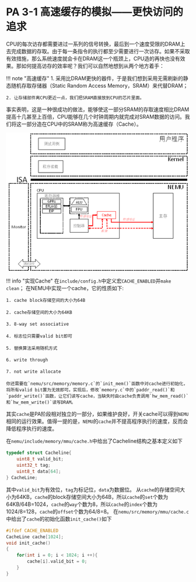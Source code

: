 # PA 3-1 高速缓存的模拟——更快访问的追求

CPU的每次访存都需要进过一系列的信号转换，最后到一个速度受限的DRAM上去完成数据的存取。由于每一条指令的执行都至少需要进行一次访存。如果不采取有效措施，那么系统速度就会卡在DRAM这一个瓶颈上，CPU造的再快也没有效果。那如何提高访存的效率呢？我们可以自然地想到从两个地方着手：

!!! note "高速缓存"
    1. 采用比DRAM更快的器件，于是我们想到采用无需刷新的静态随机存取存储器（Static Random Access Memory，SRAM）来代替DRAM；

    2. 让存储部件离CPU更近一点，我们把SRAM直接放到CPU的芯片里面。

事实表明，这是一种很成功的做法，能够使这一部分SRAM的存取速度相比DRAM提高十几甚至上百倍，CPU能够在几个时钟周期内就完成对SRAM数据的访问。我们将这一部分造在CPU中的SRAM称为高速缓存（Cache）。

![pa-3-1](pa_pic/pa-3-1.png)

!!! info "实现Cache"
    在`include/config.h`中定义宏`CACHE_ENABLED`并`make clean`； 
    在NEMU中实现一个cache，它的性质如下:

    1. cache block存储空间的大小为64B

    2. cache存储空间的大小为64KB

    3. 8-way set associative

    4. 标志位只需要valid bit即可

    5. 替换算法采用随机方式

    6. write through

    7. not write allocate

    你还需要在`nemu/src/memory/memory.c`的`init_mem()`函数中对cache进行初始化，将所有valid bit置为无效即可。实现后，修改`memory.c`中的`paddr_read()`和`paddr_write()`函数，让它们读写cache，当缺失时由cache负责调用`hw_mem_read()`和`hw_mem_write()`读写DRAM。

其实`cache`是PA阶段相对独立的一部分，如果维护良好，开关cache可以得到`NEMU`相同的运行效果。值得一提的是，`NEMU`的`cache`并不提高程序执行的速度，反而会降低程序执行的速度。

在`nemu/include/memory/mmu/cache.h`中给出了Cacheline结构之基本定义如下
```c
typedef struct Cacheline{
    uint8_t valid_bit;
    uint32_t tag;
    uint8_t data[64];
} CacheLine;
```
其中`valid_bit`为有效位，`tag`为标记位，`data`为数据位。
从`cache`的存储空间大小为64KB，`cache`的block存储空间大小为64B，所以`cache`的`set`个数为64KB/64B=1024，`cache`的`way`个数为8，所以`cache`的`index`个数为1024/8=128，`cache`的`offset`个数为64/8=8。
在`nemu/src/memory/mmu/cache.c`中给出了`cache`的初始化函数`init_cache()`如下
```c
#ifdef CACHE_ENABLED
CacheLine cache[1024];
void init_cache()
{
	for(int i = 0; i < 1024; i ++){
	    cache[i].valid_bit = 0;
	}
}
```
